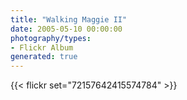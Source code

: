 ```yaml
---
title: "Walking Maggie II"
date: 2005-05-10 00:00:00
photography/types:
- Flickr Album
generated: true
---
```



{{< flickr set="72157642415574784" >}}
